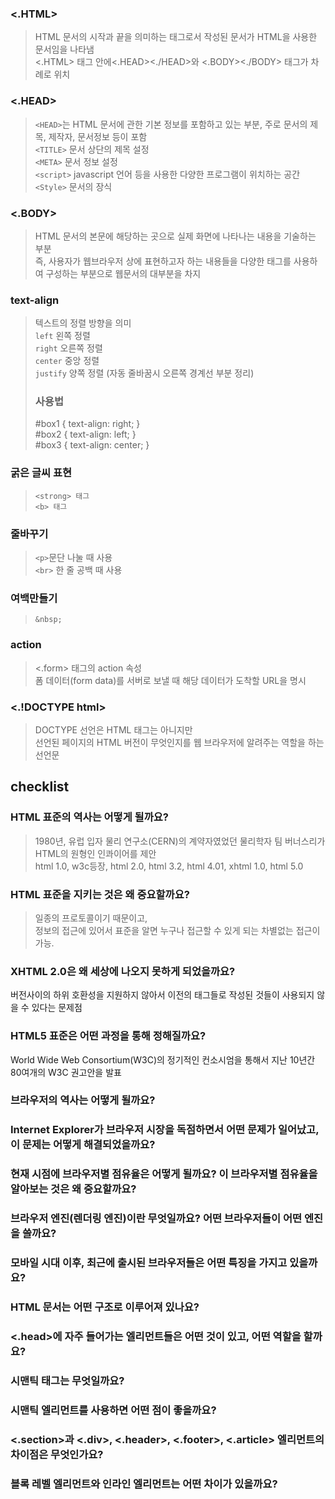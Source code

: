 ### <.HTML>
>HTML 문서의 시작과 끝을 의미하는 태그로서 작성된 문서가 HTML을 사용한 문서임을 나타냄</br>
><.HTML> 태그 안에<.HEAD><./HEAD>와 <.BODY><./BODY> 태그가 차례로 위치</br>

### <.HEAD> 
>```<HEAD>```는 HTML 문서에 관한 기본 정보를 포함하고 있는 부분, 주로 문서의 제목, 제작자, 문서정보 등이 포함</br>
>```<TITLE>``` 문서 상단의 제목 설정</br>
>```<META>``` 문서 정보 설정</br>
>```<script>``` javascript 언어 등을 사용한 다양한 프로그램이 위치하는 공간</br>
>```<Style>``` 문서의 장식</br>

### <.BODY>
>HTML 문서의 본문에 해당하는 곳으로 실제 화면에 나타나는 내용을 기술하는 부분</br>
>즉, 사용자가 웹브라우저 상에 표현하고자 하는 내용들을 다양한 태그를 사용하여 구성하는 부분으로 웹문서의 대부분을 차지

### text-align 
>텍스트의 정렬 방향을 의미</br>
>```left``` 왼쪽 정렬</br>
>```right``` 오른쪽 정렬</br>
>```center``` 중앙 정렬</br>
>```justify``` 양쪽 정렬 (자동 줄바꿈시 오른쪽 경계선 부분 정리)
><h3>사용법</h3>
>#box1 { text-align: right; }</br>
>#box2 { text-align: left; }</br>
>#box3 { text-align: center; }</br>

### 굵은 글씨 표현
>```<strong> 태그```</br>
>```<b> 태그```

### 줄바꾸기
>```<p>```문단 나눌 때 사용</br>
>```<br>``` 한 줄 공백 때 사용

### 여백만들기
>```&nbsp;```

### action
><.form> 태그의 action 속성</br>
>폼 데이터(form data)를 서버로 보낼 때 해당 데이터가 도착할 URL을 명시
  
### <.!DOCTYPE html>
>DOCTYPE 선언은 HTML 태그는 아니지만</br>
>선언된 페이지의 HTML 버전이 무엇인지를 웹 브라우저에 알려주는 역할을 하는 선언문
 
checklist
---
### HTML 표준의 역사는 어떻게 될까요?
>1980년, 유럽 입자 물리 연구소(CERN)의 계약자였었던 물리학자 팀 버너스리가 HTML의 원형인 인콰이어를 제안</br>
>html 1.0, w3c등장, html 2.0, html 3.2, html 4.01, xhtml 1.0, html 5.0
### HTML 표준을 지키는 것은 왜 중요할까요?
>일종의 프로토콜이기 때문이고,</br>
>정보의 접근에 있어서 표준을 알면 누구나 접근할 수 있게 되는 차별없는 접근이 가능.</br>
### XHTML 2.0은 왜 세상에 나오지 못하게 되었을까요?
버전사이의 하위 호환성을 지원하지 않아서 이전의 태그들로 작성된 것들이 사용되지 않을 수 있다는 문제점</br>
### HTML5 표준은 어떤 과정을 통해 정해질까요?
World Wide Web Consortium(W3C)의 정기적인 컨소시엄을 통해서 지난 10년간 80여개의 W3C 권고안을 발표</br>
### 브라우저의 역사는 어떻게 될까요?

### Internet Explorer가 브라우저 시장을 독점하면서 어떤 문제가 일어났고, 이 문제는 어떻게 해결되었을까요?

### 현재 시점에 브라우저별 점유율은 어떻게 될까요? 이 브라우저별 점유율을 알아보는 것은 왜 중요할까요?

### 브라우저 엔진(렌더링 엔진)이란 무엇일까요? 어떤 브라우저들이 어떤 엔진을 쓸까요?

### 모바일 시대 이후, 최근에 출시된 브라우저들은 어떤 특징을 가지고 있을까요?

### HTML 문서는 어떤 구조로 이루어져 있나요?

### <.head>에 자주 들어가는 엘리먼트들은 어떤 것이 있고, 어떤 역할을 할까요?

### 시맨틱 태그는 무엇일까요?

### 시맨틱 엘리먼트를 사용하면 어떤 점이 좋을까요?

### <.section>과 <.div>, <.header>, <.footer>, <.article> 엘리먼트의 차이점은 무엇인가요?

### 블록 레벨 엘리먼트와 인라인 엘리먼트는 어떤 차이가 있을까요?  
